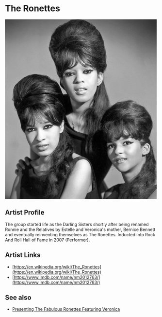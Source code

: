 # The Ronettes

![](../../assets/artists/The_Ronettes.png)

## Artist Profile

The group started life as the Darling Sisters shortly after being renamed Ronnie and the Relatives by Estelle and Veronica's mother, Bernice Bennett and eventually reinventing themselves as The Ronettes.
Inducted into Rock And Roll Hall of Fame in 2007 (Performer).

## Artist Links

- [https://en.wikipedia.org/wiki/The_Ronettes](https://en.wikipedia.org/wiki/The_Ronettes)
- [https://www.imdb.com/name/nm2012763/](https://www.imdb.com/name/nm2012763/)


## See also

- [Presenting The Fabulous Ronettes Featuring Veronica](Presenting_The_Fabulous_Ronettes Featuring_Veronica.md)
